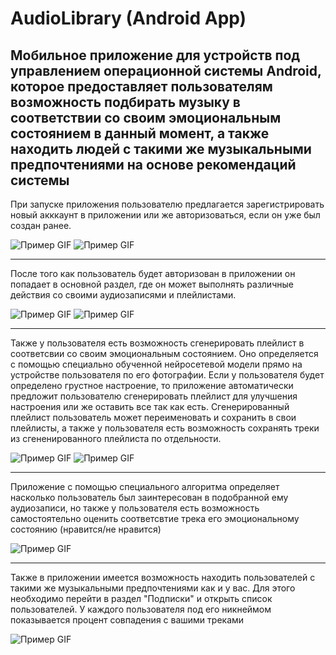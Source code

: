 # AudioLibrary (Android App)
Мобильное приложение для устройств под управлением операционной системы Android, которое предоставляет пользователям возможность подбирать музыку в соответствии со своим эмоциональным состоянием в данный момент, а также находить людей с такими же музыкальными предпочтениями на основе рекомендаций системы
-------------------------------------------------------------------------------------------------------
При запуске приложения пользователю предлагается зарегистрировать новый акккаунт в приложении или же авторизоваться, если он уже был создан ранее.

![Пример GIF](https://github.com/drevomuhov/Audio-Library-Android-App-/blob/main/images/image9.gif)
![Пример GIF](https://github.com/drevomuhov/Audio-Library-Android-App-/blob/main/images/image8.gif)

-------------------------------------------------------------------------------------------------------

После того как пользователь будет авторизован в приложении он попадает в основной раздел, где он может выполнять различные действия со своими аудиозаписями и плейлистами.

![Пример GIF](https://github.com/drevomuhov/Audio-Library-Android-App-/blob/main/images/image10.gif)
![Пример GIF](https://github.com/drevomuhov/Audio-Library-Android-App-/blob/main/images/image11.gif)

-------------------------------------------------------------------------------------------------------

Также у пользователя есть возможность сгенерировать плейлист в соответсвии со своим эмоциональным состоянием. Оно определяется с помощью специально обученной нейросетевой модели прямо на устройстве пользователя по его фотографии. Если у пользователя будет определено грустное настроение, то приложение автоматически предложит пользователю сгенерировать плейлист для улучшения настроения или же оставить все так как есть. Сгенерированный плейлист пользователь может переименовать и сохранить в свои плейлисты, а также у пользователя есть возможность сохранять треки из сгененированного плейлиста по отдельности.

![Пример GIF](https://github.com/drevomuhov/Audio-Library-Android-App-/blob/main/images/image13.gif)
![Пример GIF](https://github.com/drevomuhov/Audio-Library-Android-App-/blob/main/images/image12.gif)

-------------------------------------------------------------------------------------------------------

Приложение с помощью специального алгоритма определяет насколько пользователь был заинтересован в подобранной ему аудиозаписи, но также у пользователя есть возможность самостоятельно оценить соответсвтие трека его эмоциональному состоянию (нравится/не нравится)

![Пример GIF](https://github.com/drevomuhov/Audio-Library-Android-App-/blob/main/images/image14.gif)

-------------------------------------------------------------------------------------------------------

Также в приложении имеется возможность находить пользователей с такими же музыкальными предпочтениями как и у вас. Для этого необходимо перейти в раздел "Подписки" и открыть список пользователей. У каждого пользователя под его никнеймом показывается процент совпадения с вашими треками

![Пример GIF](https://github.com/drevomuhov/Audio-Library-Android-App-/blob/main/images/image16.gif)
